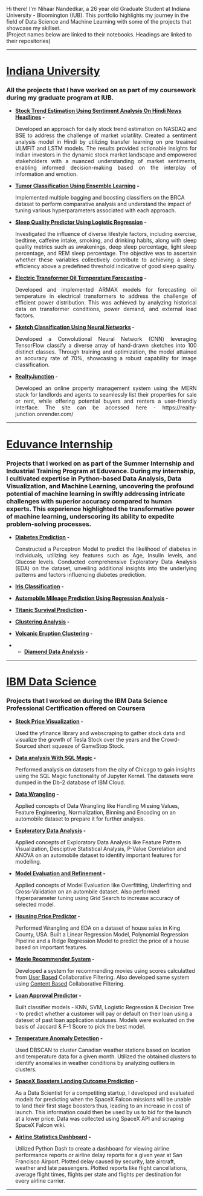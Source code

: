 Hi there! I'm Nihaar Nandedkar, a 26 year old Graduate Student at Indiana University - Bloomington (IUB). This portfolio highlights my journey in the field of Data Science and Machine Learning with some of the projects that showcase my skillset.<br>
(Project names below are linked to their notebooks. Headings are linked to their repositories)

---
# [<ins>Indiana University</ins>](https://github.com/nihaarn97/IUB_Projects)
### All the projects that I have worked on as part of my coursework during my graduate program at IUB.
* **[<ins>Stock Trend Estimation Using Sentiment Analysis On Hindi News Headlines</ins>](https://github.com/nihaarn97/LING-L545/tree/master/05_Project) -**
  
  <p align="justify">Developed an approach for daily stock trend estimation on NASDAQ and BSE to address the challenge of market volatility. Created a sentiment analysis model in Hindi by utilizing transfer learning on pre treained ULMFiT and LSTM models. The results provided actionable insights for Indian investors in the dynamic stock market landscape and empowered stakeholders with a nuanced understanding of market sentiments, enabling informed decision-making based on the interplay of information and emotion.</p>
* **[<ins>Tumor Classification Using Ensemble Learning</ins>](https://github.com/nihaarn97/IUB_Projects/tree/main/Tumor%20Classification%20Ensemble) -**
  
  Implemented multiple bagging and boosting classifiers on the BRCA dataset to perform comparative analysis and understand the impact of tuning various hyperparameters associated with each approach.
* **[<ins>Sleep Quality Predictor Using Logistic Regression</ins>](https://github.com/nihaarn97/IUB_Projects/tree/main/Sleep%20Quality%20Predictor) -**
  
  <p align="justify">Investigated the influence of diverse lifestyle factors, including exercise, bedtime, caffeine intake, smoking, and drinking habits, along with sleep quality metrics such as awakenings, deep sleep percentage, light sleep percentage, and REM sleep percentage. The objective was to ascertain whether these variables collectively contribute to achieving a sleep efficiency above a predefined threshold indicative of good sleep quality.</p>
* **[<ins>Electric Transformer Oil Temperature Forecasting</ins>](https://github.com/nihaarn97/IUB_Projects/tree/main/Electric%20Transformer%20Forecasting) -**
  
  <p align="justify">Developed and implemented ARMAX models for forecasting oil temperature in electrical transformers to address the challenge of efficient power distribution. This was achieved by analyzing historical data on transformer conditions, power demand, and external load factors.</p>
 
* **[<ins>Sketch Classification Using Neural Networks</ins>](https://github.com/nihaarn97/IUB_Projects/tree/main/Sketch%20Classification%20NN) -**
  
  <p align="justify">Developed a Convolutional Neural Network (CNN) leveraging TensorFlow classify a diverse array of hand-drawn sketches into 100 distinct classes. Through training and optimization, the model attained an accuracy rate of 70%, showcasing a robust capability for image classification.</p>
* **[<ins>RealtyJunction</ins>](https://github.com/anujmahajan98/Realty-Junction---Real-Estate-Contractor/tree/abhishek) -**
  
  <p align="justify">Developed an online property management system using the MERN stack for landlords and agents to seamlessly list their properties for sale or rent, while offering potential buyers and renters a user-friendly interface. The site can be accessed here - https://realty-junction.onrender.com/ </p>

---
# [<ins>Eduvance Internship</ins>](https://github.com/nihaarn97/Eduvance_Notebooks)
### Projects that I worked on as part of the Summer Internship and Industrial Training Program at Eduvance. During my internship, I cultivated expertise in Python-based Data Analysis, Data Visualization, and Machine Learning, uncovering the profound potential of machine learning in swiftly addressing intricate challenges with superior accuracy compared to human experts. This experience highlighted the transformative power of machine learning, underscoring its ability to expedite problem-solving processes.
* **[<ins>Diabetes Prediction</ins>](https://github.com/nihaarn97/Eduvance_Notebooks/blob/main/Perceptron_Diabetes_Predict.ipynb) -**

   <p align="justify">Constructed a Perceptron Model to predict the likelihood of diabetes in individuals, utilizing key features such as Age, Insulin levels, and Glucose levels. Conducted comprehensive Exploratory Data Analysis (EDA) on the dataset, unveiling additional insights into the underlying patterns and factors influencing diabetes prediction.</p>
* **[<ins>Iris Classification</ins>](https://github.com/nihaarn97/Eduvance_Notebooks/blob/main/Iris_Classification_Tree.ipynb) -**
* **[<ins>Automobile Mileage Prediction Using Regression Analysis</ins>](https://github.com/nihaarn97/Eduvance_Notebooks/blob/main/Regression_Automobile_MPG.ipynb) -**
* **[<ins>Titanic Survival Prediction</ins>](https://github.com/nihaarn97/Eduvance_Notebooks/blob/main/Titanic_Survival_Modelling.ipynb) -**
* **[<ins>Clustering Analysis</ins>](https://github.com/nihaarn97/Eduvance_Notebooks/blob/main/Clustering_Analysis_KMeans.ipynb) -**
* **[<ins>Volcanic Eruption Clustering</ins>](https://github.com/nihaarn97/Eduvance_Notebooks/blob/main/Volcanic_Eruption_Cluster.ipynb) -**
* * **[<ins>Diamond Data Analysis</ins>](https://github.com/nihaarn97/Eduvance_Notebooks/blob/main/Diamond_Data_Analysis.ipynb) -**

---
# [<ins>IBM Data Science</ins>](https://github.com/nihaarn97/IBM_Data_Science)
### Projects that I worked on during the IBM Data Science Professional Certification offered on Coursera
* **[<ins>Stock Price Visualization</ins>](https://github.com/nihaarn97/IBM_Data_Science/blob/main/Course%206%20-%20Webscraping%20%26%20SQL%20Magic/Stocks_Viz_API_Scraping.ipynb) -**

   Used the yfinance library and webscraping to gather stock data and visualize the growth of Tesla Stock over the years and the Crowd-Sourced short squeeze of GameStop Stock.  
* **[<ins>Data analysis With SQL Magic</ins>](https://github.com/nihaarn97/IBM_Data_Science/blob/main/Course%206%20-%20Webscraping%20%26%20SQL%20Magic/SQL_Magic_Analysis.ipynb) -**

   Performed analysis on datasets from the city of Chicago to gain insights using the SQL Magic functionality of Jupyter Kernel. The datasets were dumped in the Db-2 database of IBM Cloud.  
* **[<ins>Data Wrangling</ins>](https://github.com/nihaarn97/IBM_Data_Science/blob/main/Course%207%20-%20Data%20Analysis/Automobile_Data_Wrangling.ipynb) -**

   Applied concepts of Data Wrangling like Handling Missing Values, Feature Engineering, Normalization, Binning and Encoding on an automobile dataset to prepare it for further analysis.    
* **[<ins>Exploratory Data Analysis</ins>](https://github.com/nihaarn97/IBM_Data_Science/blob/main/Course%207%20-%20Data%20Analysis/Automobile_EDA.ipynb) -**

   Applied concepts of Exploratory Data Analysis like Feature Pattern Visualization, Desciptive Statistical Analysis, P-Value Correlation and ANOVA on an automobile dataset to identify important features for modelling.   
* **[<ins>Model Evaluation and Refinement</ins>](https://github.com/nihaarn97/IBM_Data_Science/blob/main/Course%207%20-%20Data%20Analysis/Automobile_Model_Eval.ipynb) -**

   Applied concepts of Model Evaluation like Overfitting, Underfitting and Cross-Validation on an autombile dataset. Also performed Hyperparameter tuning using Grid Search to increase accuracy of selected model.   
 * **[<ins>Housing Price Predictor</ins>](https://github.com/nihaarn97/IBM_Data_Science/blob/main/Course%207%20-%20Data%20Analysis/Housing_Wrangling_EDA_Eval.ipynb) -**

   Performed Wrangling and EDA on a dataset of house sales in King County, USA. Built a Linear Regression Model, Polynomial Regression Pipeline and a Ridge Regression Model to predict the price of a house based on important features.   
 * **[<ins>Movie Recommender System</ins>](https://github.com/nihaarn97/IBM_Data_Science/blob/main/Course%209%20-%20Machine%20Learning/Movies_UserCF_RecSys.ipynb) -**

   Developed a system for recommending movies using scores calculatted from [<ins>User Based</ins>](https://github.com/nihaarn97/IBM_Data_Science/blob/main/Course%209%20-%20Machine%20Learning/Movies_UserCF_RecSys.ipynb) Collaborative Filtering. Also developed same system using [<ins>Content Based</ins>](https://github.com/nihaarn97/IBM_Data_Science/blob/main/Course%209%20-%20Machine%20Learning/Movies_ContentCF_RecSys.ipynb) Collaborative Filtering.
* **[<ins>Loan Approval Predictor</ins>](https://github.com/nihaarn97/IBM_Data_Science/blob/main/Course%209%20-%20Machine%20Learning/Loan_Status_Supervised.ipynb) -**

   Built classifier models - KNN, SVM, Logistic Regression & Decision Tree - to predict whether a customer will pay or default on their loan using a dateset of past loan application statuses. Models were evaluated on the basis of Jaccard & F-1 Score to pick the best model.
* **[<ins>Temperature Anomaly Detection</ins>](https://github.com/nihaarn97/IBM_Data_Science/blob/main/Course%209%20-%20Machine%20Learning/Weather_Station_Cluster.ipynb) -**

   Used DBSCAN to cluster Canadian weather stations based on location and temperature data for a given month. Utilized the obtained clusters to identify anomalies in weather conditions by analyzing outliers in clusters.
* **[<ins>SpaceX Boosters Landing Outcome Prediction</ins>](https://github.com/nihaarn97/IBM_Data_Science/blob/main/Capstone/SpaceX_Machine_Learning.ipynb) -**

   As a Data Scientist for a competiting startup, I developed and evaluated models for predicting when the SpaceX Falcon missions will be unable to land their first stage boosters thus, leading to an increase in cost of launch. This information could then be used by us to bid for the launch at a lower price. Data was collected using SpaceX API and scraping SpaceX Falcon wiki.
* **[<ins>Airline Statistics Dashboard</ins>](https://github.com/nihaarn97/IBM_Data_Science/blob/main/Course%208%20-%20Data%20Visualization/Dashboard_Airline_Stats.ipynb) -**
  
   Utilized Python Dash to create a dashboard for viewing airline performance reports or airline delay reports for a given year at San Francisco Airport. Plotted delay caused by security, late aircraft, weather and late passengers. Plotted reports like flight cancellations, average flight times, flights per state and flights per destination for every airline carrier. 

---
 
